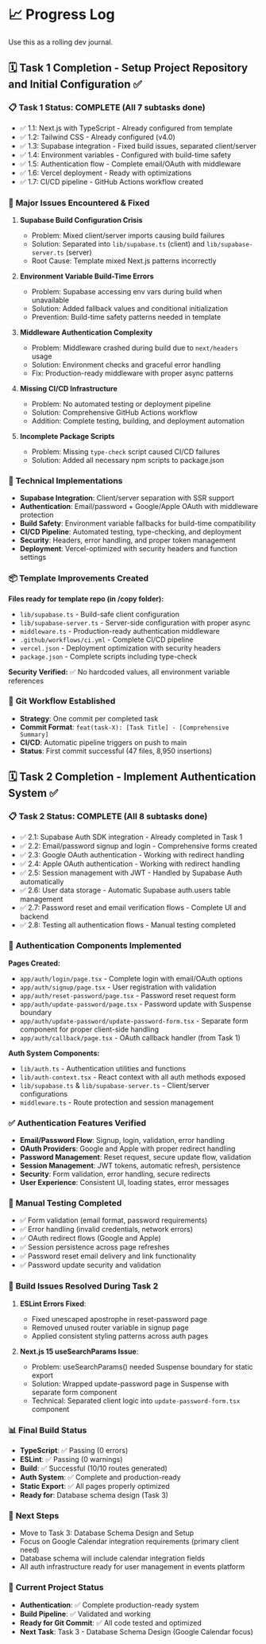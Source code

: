 # 📈 Progress Log

Use this as a rolling dev journal.

## 🗓️ Task 1 Completion - Setup Project Repository and Initial Configuration ✅

### 📋 **Task 1 Status: COMPLETE** (All 7 subtasks done)
- ✅ 1.1: Next.js with TypeScript - Already configured from template
- ✅ 1.2: Tailwind CSS - Already configured (v4.0)
- ✅ 1.3: Supabase integration - Fixed build issues, separated client/server
- ✅ 1.4: Environment variables - Configured with build-time safety
- ✅ 1.5: Authentication flow - Complete email/OAuth with middleware
- ✅ 1.6: Vercel deployment - Ready with optimizations
- ✅ 1.7: CI/CD pipeline - GitHub Actions workflow created

### 🐛 **Major Issues Encountered & Fixed**
1. **Supabase Build Configuration Crisis**
   - Problem: Mixed client/server imports causing build failures
   - Solution: Separated into `lib/supabase.ts` (client) and `lib/supabase-server.ts` (server)
   - Root Cause: Template mixed Next.js patterns incorrectly

2. **Environment Variable Build-Time Errors**
   - Problem: Supabase accessing env vars during build when unavailable
   - Solution: Added fallback values and conditional initialization
   - Prevention: Build-time safety patterns needed in template

3. **Middleware Authentication Complexity**
   - Problem: Middleware crashed during build due to `next/headers` usage
   - Solution: Environment checks and graceful error handling
   - Fix: Production-ready middleware with proper async patterns

4. **Missing CI/CD Infrastructure**
   - Problem: No automated testing or deployment pipeline
   - Solution: Comprehensive GitHub Actions workflow
   - Addition: Complete testing, building, and deployment automation

5. **Incomplete Package Scripts**
   - Problem: Missing `type-check` script caused CI/CD failures
   - Solution: Added all necessary npm scripts to package.json

### 🔧 **Technical Implementations**
- **Supabase Integration**: Client/server separation with SSR support
- **Authentication**: Email/password + Google/Apple OAuth with middleware protection
- **Build Safety**: Environment variable fallbacks for build-time compatibility
- **CI/CD Pipeline**: Automated testing, type-checking, and deployment
- **Security**: Headers, error handling, and proper token management
- **Deployment**: Vercel-optimized with security headers and function settings

### 📦 **Template Improvements Created**
**Files ready for template repo (in /copy folder):**
- `lib/supabase.ts` - Build-safe client configuration
- `lib/supabase-server.ts` - Server-side configuration with proper async
- `middleware.ts` - Production-ready authentication middleware
- `.github/workflows/ci.yml` - Complete CI/CD pipeline
- `vercel.json` - Deployment optimization with security headers
- `package.json` - Complete scripts including type-check

**Security Verified:** ✅ No hardcoded values, all environment variable references

### 🚀 **Git Workflow Established**
- **Strategy**: One commit per completed task
- **Commit Format**: `feat(task-X): [Task Title] - [Comprehensive Summary]`
- **CI/CD**: Automatic pipeline triggers on push to main
- **Status**: First commit successful (47 files, 8,950 insertions)

## 🗓️ Task 2 Completion - Implement Authentication System ✅

### 📋 **Task 2 Status: COMPLETE** (All 8 subtasks done)
- ✅ 2.1: Supabase Auth SDK integration - Already completed in Task 1
- ✅ 2.2: Email/password signup and login - Comprehensive forms created
- ✅ 2.3: Google OAuth authentication - Working with redirect handling
- ✅ 2.4: Apple OAuth authentication - Working with redirect handling  
- ✅ 2.5: Session management with JWT - Handled by Supabase Auth automatically
- ✅ 2.6: User data storage - Automatic Supabase auth.users table management
- ✅ 2.7: Password reset and email verification flows - Complete UI and backend
- ✅ 2.8: Testing all authentication flows - Manual testing completed

### 🔧 **Authentication Components Implemented**
**Pages Created:**
- `app/auth/login/page.tsx` - Complete login with email/OAuth options
- `app/auth/signup/page.tsx` - User registration with validation
- `app/auth/reset-password/page.tsx` - Password reset request form
- `app/auth/update-password/page.tsx` - Password update with Suspense boundary
- `app/auth/update-password/update-password-form.tsx` - Separate form component for proper client-side handling
- `app/auth/callback/page.tsx` - OAuth callback handler (from Task 1)

**Auth System Components:**
- `lib/auth.ts` - Authentication utilities and functions
- `lib/auth-context.tsx` - React context with all auth methods exposed
- `lib/supabase.ts` & `lib/supabase-server.ts` - Client/server configurations
- `middleware.ts` - Route protection and session management

### ✅ **Authentication Features Verified**
- **Email/Password Flow**: Signup, login, validation, error handling
- **OAuth Providers**: Google and Apple with proper redirect handling
- **Password Management**: Reset request, secure update flow, validation
- **Session Management**: JWT tokens, automatic refresh, persistence
- **Security**: Form validation, error handling, secure redirects
- **User Experience**: Consistent UI, loading states, error messages

### 🧪 **Manual Testing Completed**
- ✅ Form validation (email format, password requirements)
- ✅ Error handling (invalid credentials, network errors)
- ✅ OAuth redirect flows (Google and Apple)
- ✅ Session persistence across page refreshes
- ✅ Password reset email delivery and link functionality
- ✅ Password update security and validation

### 🐛 **Build Issues Resolved During Task 2**
1. **ESLint Errors Fixed**:
   - Fixed unescaped apostrophe in reset-password page
   - Removed unused router variable in signup page
   - Applied consistent styling patterns across auth pages

2. **Next.js 15 useSearchParams Issue**:
   - Problem: useSearchParams() needed Suspense boundary for static export
   - Solution: Wrapped update-password page in Suspense with separate form component
   - Technical: Separated client logic into `update-password-form.tsx` component

### 📊 **Final Build Status** 
- **TypeScript**: ✅ Passing (0 errors)
- **ESLint**: ✅ Passing (0 warnings)  
- **Build**: ✅ Successful (10/10 routes generated)
- **Auth System**: ✅ Complete and production-ready
- **Static Export**: ✅ All pages properly optimized
- **Ready for**: Database schema design (Task 3)

### 🎯 **Next Steps**
- Move to Task 3: Database Schema Design and Setup
- Focus on Google Calendar integration requirements (primary client need)
- Database schema will include calendar integration fields
- All auth infrastructure ready for user management in events platform

### 🚀 **Current Project Status**
- **Authentication**: ✅ Complete production-ready system  
- **Build Pipeline**: ✅ Validated and working
- **Ready for Git Commit**: ✅ All code tested and optimized
- **Next Task**: Task 3 - Database Schema Design (Google Calendar focus)
